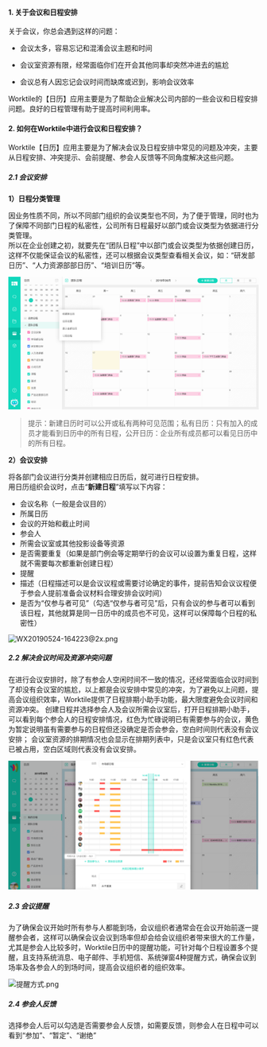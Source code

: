 #### 1. 关于会议和日程安排

关于会议，你总会遇到这样的问题：

* 会议太多，容易忘记和混淆会议主题和时间

* 会议室资源有限，经常面临你们在开会其他同事却突然冲进去的尴尬

* 会议总有人因忘记会议时间而缺席或迟到，影响会议效率

Worktile的【日历】应用主要是为了帮助企业解决公司内部的一些会议和日程安排问题。良好的日程管理有助于提高时间利用率。

#### 2. 如何在Worktile中进行会议和日程安排？

Worktile【日历】应用主要是为了解决会议及日程安排中常见的问题及冲突，主要从日程安排、冲突提示、会前提醒、参会人反馈等不同角度解决这些问题。

##### 2.1 会议安排

**1）日程分类管理**

因业务性质不同，所以不同部门组织的会议类型也不同，为了便于管理，同时也为了保障不同部门日程的私密性，公司所有日程最好以部门或会议类型为依据进行分类管理。  
所以在企业创建之初，就要先在“团队日程”中以部门或会议类型为依据创建日历，这样不仅能保证会议的私密性，还可以根据会议类型查看相关会议，如：“研发部日历”、“人力资源部部日历”、“培训日历”等。

![](/assets/日历-日历类型.png)

> 提示：新建日历时可以公开或私有两种可见范围；私有日历：只有加入的成员才能看到日历中的所有日程，公开日历：企业所有成员都可以看见日历中的所有日程。

**2）会议安排**

将各部门会议进行分类并创建相应日历后，就可进行日程安排。  
用日历组织会议时，点击“**新建日程**”填写以下内容：

* 会议名称（一般是会议目的）  
* 所属日历  
* 会议的开始和截止时间  
* 参会人
* 所需会议室或其他投影设备等资源
* 是否需要重复（如果是部门例会等定期举行的会议可以设置为重复日程，这样就不需要每次都重新创建日程）
* 提醒
* 描述（日程描述可以是会议议程或需要讨论确定的事件，提前告知会议议程便于参会人提前准备会议材料合理安排会议时间）
* 是否为“仅参与者可见”（勾选“仅参与者可见”后，只有会议的参与者可以看到该日程，其他就算是同一日历中的成员也不可见，这样可以保障每个日程的私密性）

![WX20190524-164223@2x.png](https://wt-box.worktile.com/public/a1b51c01-6518-405f-9cbe-9b9819baaa9e)

##### 2.2 解决会议时间及资源冲突问题

在进行会议安排时，除了有参会人空闲时间不一致的情况，还经常面临会议时间到了却没有会议室的尴尬，以上都是会议安排中常见的冲突，为了避免以上问题，提高会议组织效率，Worktile提供了日程排期小助手功能，最大限度避免会议时间和资源冲突。
创建日程并选择参会人及会议所需会议室后，打开日程排期小助手，可以看到每个参会人的日程安排情况，红色为忙碌说明已有需要参与的会议，黄色为暂定说明虽有需要参与的日程但还没确定是否会参会，空白时间则代表没有会议安排；
会议室资源的排期情况也会显示在排期列表中，只是会议室只有红色代表已被占用，空白区域则代表没有会议安排。

![](/assets/日历-日程排期助手.png)

##### 2.3 会议提醒

为了确保会议开始时所有参与人都能到场，会议组织者通常会在会议开始前逐一提醒参会者，这样可以确保会议会议到场率但却会给会议组织者带来很大的工作量，尤其是参会人比较多时，Worktile日历中的提醒功能，可针对每个日程设置多个提醒，且支持系统消息、电子邮件、手机短信、系统弹窗4种提醒方式，确保会议到场率及各参会人的到场时间，提高会议组织者的组织效率。

![提醒方式.png](https://wt-box.worktile.com/public/5b9d6319-7bad-4d85-a326-ca27bb26b5bd)

##### 2.4 参会人反馈

选择参会人后可以勾选是否需要参会人反馈，如需要反馈，则参会人在日程中可以看到“参加”、“暂定”、“谢绝”


